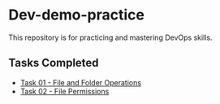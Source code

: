 # Dev-demo-practice
This repository is for practicing and mastering DevOps skills.


## Tasks Completed

- [Task 01 - File and Folder Operations](./task01-file-creation/)
- [Task 02 - File Permissions](./task02-file-permission/)
